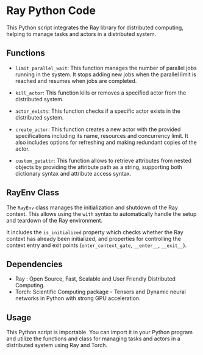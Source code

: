 # Ray Python Code

This Python script integrates the Ray library for distributed computing, helping to manage tasks and actors in a distributed system.

## Functions

- `limit_parallel_wait`: This function manages the number of parallel jobs running in the system. It stops adding new jobs when the parallel limit is reached and resumes when jobs are completed.

- `kill_actor`: This function kills or removes a specified actor from the distributed system.

- `actor_exists`: This function checks if a specific actor exists in the distributed system.

- `create_actor`: This function creates a new actor with the provided specifications including its name, resources and concurrency limit. It also includes options for refreshing and making redundant copies of the actor.

- `custom_getattr`: This function allows to retrieve attributes from nested objects by providing the attribute path as a string, supporting both dictionary syntax and attribute access syntax.

## RayEnv Class

The `RayEnv` class manages the initialization and shutdown of the Ray context. This allows using the `with` syntax to automatically handle the setup and teardown of the Ray environment.

It includes the `is_initialized` property which checks whether the Ray context has already been initialized, and properties for controlling the context entry and exit points (`enter_context_gate`, `__enter__`, `__exit__`). 

## Dependencies

- Ray : Open Source, Fast, Scalable and User Friendly Distributed Computing.
- Torch: Scientific Computing package - Tensors and Dynamic neural networks in Python with strong GPU acceleration.

## Usage 

This Python script is importable. You can import it in your Python program and utilize the functions and class for managing tasks and actors in a distributed system using Ray and Torch.

